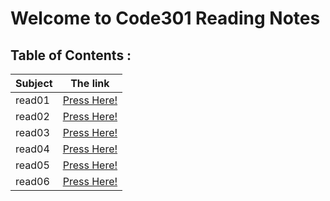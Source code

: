 # Welcome to Code301 Reading Notes

## Table of Contents :

| Subject | The link |
| --- | --- |
| read01 | [Press Here!](https://ahmedzatar.github.io/reading-notes/301/read01) |
| read02 | [Press Here!](https://ahmedzatar.github.io/reading-notes/301/read02) |
| read03 | [Press Here!](https://ahmedzatar.github.io/reading-notes/301/read03) |
| read04 | [Press Here!](https://ahmedzatar.github.io/reading-notes/301/read04) |
| read05 | [Press Here!](https://ahmedzatar.github.io/reading-notes/301/read05) |
| read06 | [Press Here!](https://ahmedzatar.github.io/reading-notes/301/read06) 

